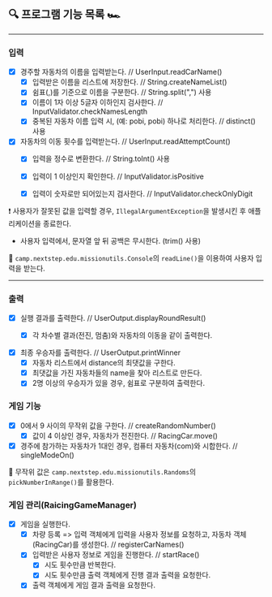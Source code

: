## ️🔍 프로그램 기능 목록 🏎

---

### 입력 
- [x] 경주할 자동차의 이름을 입력받는다. // UserInput.readCarName()
  - [x] 입력받은 이름을 리스트에 저장한다. // String.createNameList()
  - [x] 쉼표(,)를 기준으로 이름을 구분한다. // String.split(",") 사용
  - [x] 이름이 1자 이상 5글자 이하인지 검사한다. // InputValidator.checkNamesLength
  - [x] 중복된 자동차 이름 입력 시, (예: pobi, pobi) 하나로 처리한다. // distinct() 사용

- [x] 자동차의 이동 횟수를 입력받는다. // UserInput.readAttemptCount()
  - [x] 입력을 정수로 변환한다. // String.toInt() 사용
  - [x] 입력이 1 이상인지 확인한다. // InputValidator.isPositive
  - [x] 입력이 숫자로만 되어있는지 검사한다. // InputValidator.checkOnlyDigit


❗️ 사용자가 잘못된 값을 입력할 경우, `IllegalArgumentException`을 발생시킨 후 애플리케이션을 종료한다.
- 사용자 입력에서, 문자열 앞 뒤 공백은 무시한다. (trim() 사용)  

📖 `camp.nextstep.edu.missionutils.Console`의 `readLine()`을 이용하여 사용자 입력을 받는다.

---
### 출력

- [x] 실행 결과를 출력한다. // UserOutput.displayRoundResult()
  - [x] 각 차수별 결과(전진, 멈춤)와 자동차의 이동을 같이 출력한다.
  

- [x] 최종 우승자를 출력한다. // UserOutput.printWinner
  - [x] 자동차 리스트에서 distance의 최댓값을 구한다.
  - [x] 최댓값을 가진 자동차들의 name을 찾아 리스트로 만든다.
  - [x] 2명 이상의 우승자가 있을 경우, 쉼표로 구분하여 출력한다.

### 게임 기능
- [x] 0에서 9 사이의 무작위 값을 구한다. // createRandomNumber()
  - [x] 값이 4 이상인 경우, 자동차가 전진한다. // RacingCar.move()
- [x] 경주에 참가하는 자동차가 1대인 경우, 컴퓨터 자동차(com)와 시합한다. // singleModeOn()

📖 무작위 값은 `camp.nextstep.edu.missionutils.Randoms`의 `pickNumberInRange()`를 활용한다.

### 게임 관리(RaicingGameManager)
- [x] 게임을 실행한다.
  - [x] 차량 등록 => 입력 객체에게 입력을 사용자 정보를 요청하고, 자동차 객체(RacingCar)를 생성한다. // registerCarNames()
  - [x] 입력받은 사용자 정보로 게임을 진행한다. // startRace()
    - [x] 시도 횟수만큼 반복한다.
    - [x] 시도 횟수만큼 출력 객체에게 진행 결과 출력을 요청한다.
    
  - [x] 출력 객체에게 게임 결과 출력을 요청한다.